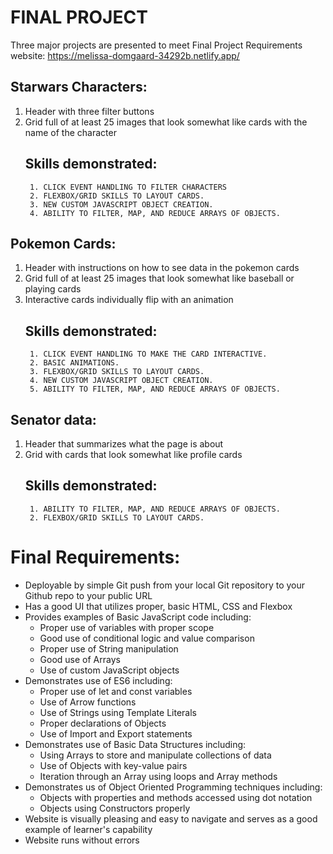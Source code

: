 # FINAL PROJECT
Three major projects are presented to meet Final Project Requirements
website: https://melissa-domgaard-34292b.netlify.app/

## Starwars Characters:
1. Header with three filter buttons
2. Grid full of at least 25 images that look somewhat like cards with the name of the character 
    ## Skills demonstrated:
        1. CLICK EVENT HANDLING TO FILTER CHARACTERS
        2. FLEXBOX/GRID SKILLS TO LAYOUT CARDS.
        3. NEW CUSTOM JAVASCRIPT OBJECT CREATION.
        4. ABILITY TO FILTER, MAP, AND REDUCE ARRAYS OF OBJECTS.

## Pokemon Cards:
1. Header with instructions on how to see data in the pokemon cards
2. Grid full of at least 25 images that look somewhat like baseball or playing cards 
3. Interactive cards individually flip with an animation
    ## Skills demonstrated:
        1. CLICK EVENT HANDLING TO MAKE THE CARD INTERACTIVE.
        2. BASIC ANIMATIONS.
        3. FLEXBOX/GRID SKILLS TO LAYOUT CARDS.
        4. NEW CUSTOM JAVASCRIPT OBJECT CREATION.
        5. ABILITY TO FILTER, MAP, AND REDUCE ARRAYS OF OBJECTS.
    
## Senator data:
1. Header that summarizes what the page is about
2. Grid with cards that look somewhat like profile cards 
    ## Skills demonstrated:
        1. ABILITY TO FILTER, MAP, AND REDUCE ARRAYS OF OBJECTS.
        2. FLEXBOX/GRID SKILLS TO LAYOUT CARDS.
<!-- ```javascript

``` -->

# Final Requirements:
- Deployable by simple Git push from your local Git repository to your Github repo to your public URL
- Has a good UI that utilizes proper, basic HTML, CSS and Flexbox
- Provides examples of Basic JavaScript code including:
  - Proper use of variables with proper scope
  - Good use of conditional logic and value comparison
  - Proper use of String manipulation
  - Good use of Arrays
  - Use of custom JavaScript objects
- Demonstrates use of ES6 including:
  - Proper use of let and const variables 
  - Use of Arrow functions
  - Use of Strings using Template Literals
  - Proper declarations of Objects
  - Use of Import and Export statements
- Demonstrates use of Basic Data Structures including:
  - Using Arrays to store and manipulate collections of data
  - Use of Objects with key-value pairs
  - Iteration through an Array using loops and Array methods
- Demonstrates us of Object Oriented Programming techniques including:
  - Objects with properties and methods accessed using dot notation
  - Objects using Constructors properly
- Website is visually pleasing and easy to navigate and serves as a good example of learner's capability
- Website runs without errors

